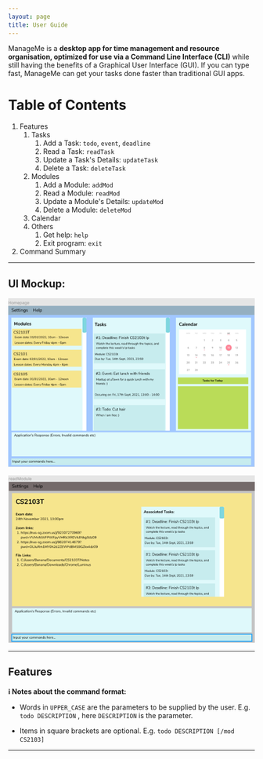 ```yaml
---
layout: page
title: User Guide
---
```


ManageMe is a **desktop app for time management and resource organisation, optimized for use via a Command Line Interface (CLI)** while still having the benefits of a Graphical User Interface (GUI). If you can type fast, ManageMe can get your tasks done faster than traditional GUI apps.

# Table of Contents
1. Features
    1. Tasks
        1. Add a Task: `todo`, `event`, `deadline`
        2. Read a Task: `readTask`
        3. Update a Task's Details: `updateTask`
        4. Delete a Task: `deleteTask`
    2. Modules
        1. Add a Module: `addMod`
        2. Read a Module: `readMod`
        3. Update a Module's Details: `updateMod`
        4. Delete a Module: `deleteMod`
    3. Calendar
    4. Others
        1. Get help: `help`
        2. Exit program: `exit`
2. Command Summary

--------------------------------------------------------------------------------------------------------------------

## UI Mockup:

![Ui](images/Ui1.png)

![Ui](images/Ui2.png)



[comment]: <> (## Quick start)

[comment]: <> (1. Ensure you have Java `11` or above installed in your Computer.)

[comment]: <> (1. Download the latest `addressbook.jar` from [here]&#40;https://github.com/se-edu/addressbook-level3/releases&#41;.)

[comment]: <> (1. Copy the file to the folder you want to use as the _home folder_ for your AddressBook.)

[comment]: <> (1. Double-click the file to start the app. The GUI similar to the below should appear in a few seconds. Note how the app contains some sample data.<br>)

[comment]: <> (   ![Ui]&#40;images/Ui.png&#41;)

[comment]: <> (1. Type the command in the command box and press Enter to execute it. e.g. typing **`help`** and pressing Enter will open the help window.<br>)

[comment]: <> (   Some example commands you can try:)

[comment]: <> (   * **`list`** : Lists all contacts.)

[comment]: <> (   * **`add`**`n/John Doe p/98765432 e/johnd@example.com a/John street, block 123, #01-01` : Adds a contact named `John Doe` to the Address Book.)

[comment]: <> (   * **`delete`**`3` : Deletes the 3rd contact shown in the current list.)

[comment]: <> (   * **`clear`** : Deletes all contacts.)

[comment]: <> (   * **`exit`** : Exits the app.)

[comment]: <> (1. Refer to the [Features]&#40;#features&#41; below for details of each command.)

--------------------------------------------------------------------------------------------------------------------

## Features

[comment]: <> (<div markdown="block" class="alert alert-info">)

**:information_source: Notes about the command format:**<br>

* Words in `UPPER_CASE` are the parameters to be supplied by the user. E.g. `todo DESCRIPTION`
  , here `DESCRIPTION` is the parameter.<br>

[comment]: <> (  e.g. in `add n/NAME`, `NAME` is a parameter which can be used as `add n/John Doe`.)

* Items in square brackets are optional. E.g. `todo DESCRIPTION [/mod CS2103]`<br>

--------------------------------------------------------------------------------------------------------------------

[comment]: <> (  e.g `n/NAME [t/TAG]` can be used as `n/John Doe t/friend` or as `n/John Doe`.)

[comment]: <> (* Items with `…`​ after them can be used multiple times including zero times.<br>)

[comment]: <> (  e.g. `[t/TAG]…​` can be used as ` ` &#40;i.e. 0 times&#41;, `t/friend`, `t/friend t/family` etc.)

[comment]: <> (* Parameters can be in any order.<br>)

[comment]: <> (  e.g. if the command specifies `n/NAME p/PHONE_NUMBER`, `p/PHONE_NUMBER n/NAME` is also acceptable.)

[comment]: <> (* If a parameter is expected only once in the command but you specified it multiple times, only the last occurrence of the parameter will be taken.<br>)

[comment]: <> (  e.g. if you specify `p/12341234 p/56785678`, only `p/56785678` will be taken.)

[comment]: <> (* Extraneous parameters for commands that do not take in parameters &#40;such as `help`, `list`, `exit` and `clear`&#41; will be ignored.<br>)

[comment]: <> (  e.g. if the command specifies `help 123`, it will be interpreted as `help`.)

[comment]: <> (</div>)

[comment]: <> (### Viewing help : `help`)

[comment]: <> (Shows a message explaning how to access the help page.)

[comment]: <> (![help message]&#40;images/helpMessage.png&#41;)

[comment]: <> (Format: `help`)


[comment]: <> (### Adding a person: `add`)

[comment]: <> (Adds a person to the address book.)

[comment]: <> (Format: `add n/NAME p/PHONE_NUMBER e/EMAIL a/ADDRESS [t/TAG]…​`)

[comment]: <> (<div markdown="span" class="alert alert-primary">:bulb: **Tip:**)

[comment]: <> (A person can have any number of tags &#40;including 0&#41;)

[comment]: <> (</div>)

[comment]: <> (Examples:)

[comment]: <> (* `add n/John Doe p/98765432 e/johnd@example.com a/John street, block 123, #01-01`)

[comment]: <> (* `add n/Betsy Crowe t/friend e/betsycrowe@example.com a/Newgate Prison p/1234567 t/criminal`)

[comment]: <> (### Listing all persons : `list`)

[comment]: <> (Shows a list of all persons in the address book.)

[comment]: <> (Format: `list`)

[comment]: <> (### Editing a person : `edit`)

[comment]: <> (Edits an existing person in the address book.)

[comment]: <> (Format: `edit INDEX [n/NAME] [p/PHONE] [e/EMAIL] [a/ADDRESS] [t/TAG]…​`)

[comment]: <> (* Edits the person at the specified `INDEX`. The index refers to the index number shown in the displayed person list. The index **must be a positive integer** 1, 2, 3, …​)

[comment]: <> (* At least one of the optional fields must be provided.)

[comment]: <> (* Existing values will be updated to the input values.)

[comment]: <> (* When editing tags, the existing tags of the person will be removed i.e adding of tags is not cumulative.)

[comment]: <> (* You can remove all the person’s tags by typing `t/` without)

[comment]: <> (    specifying any tags after it.)

[comment]: <> (Examples:)

[comment]: <> (*  `edit 1 p/91234567 e/johndoe@example.com` Edits the phone number and email address of the 1st person to be `91234567` and `johndoe@example.com` respectively.)

[comment]: <> (*  `edit 2 n/Betsy Crower t/` Edits the name of the 2nd person to be `Betsy Crower` and clears all existing tags.)

[comment]: <> (### Locating persons by name: `find`)

[comment]: <> (Finds persons whose names contain any of the given keywords.)

[comment]: <> (Format: `find KEYWORD [MORE_KEYWORDS]`)

[comment]: <> (* The search is case-insensitive. e.g `hans` will match `Hans`)

[comment]: <> (* The order of the keywords does not matter. e.g. `Hans Bo` will match `Bo Hans`)

[comment]: <> (* Only the name is searched.)

[comment]: <> (* Only full words will be matched e.g. `Han` will not match `Hans`)

[comment]: <> (* Persons matching at least one keyword will be returned &#40;i.e. `OR` search&#41;.)

[comment]: <> (  e.g. `Hans Bo` will return `Hans Gruber`, `Bo Yang`)

[comment]: <> (Examples:)

[comment]: <> (* `find John` returns `john` and `John Doe`)

[comment]: <> (* `find alex david` returns `Alex Yeoh`, `David Li`<br>)

[comment]: <> (  ![result for 'find alex david']&#40;images/findAlexDavidResult.png&#41;)

[comment]: <> (### Deleting a person : `delete`)

[comment]: <> (Deletes the specified person from the address book.)

[comment]: <> (Format: `delete INDEX`)

[comment]: <> (* Deletes the person at the specified `INDEX`.)

[comment]: <> (* The index refers to the index number shown in the displayed person list.)

[comment]: <> (* The index **must be a positive integer** 1, 2, 3, …​)

[comment]: <> (Examples:)

[comment]: <> (* `list` followed by `delete 2` deletes the 2nd person in the address book.)

[comment]: <> (* `find Betsy` followed by `delete 1` deletes the 1st person in the results of the `find` command.)

[comment]: <> (### Clearing all entries : `clear`)

[comment]: <> (Clears all entries from the address book.)

[comment]: <> (Format: `clear`)

[comment]: <> (### Exiting the program : `exit`)

[comment]: <> (Exits the program.)

[comment]: <> (Format: `exit`)

[comment]: <> (### Saving the data)

[comment]: <> (AddressBook data are saved in the hard disk automatically after any command that changes the data. There is no need to save manually.)

[comment]: <> (### Editing the data file)

[comment]: <> (AddressBook data are saved as a JSON file `[JAR file location]/data/addressbook.json`. Advanced users are welcome to update data directly by editing that data file.)

[comment]: <> (<div markdown="span" class="alert alert-warning">:exclamation: **Caution:**)

[comment]: <> (If your changes to the data file makes its format invalid, AddressBook will discard all data and start with an empty data file at the next run.)

[comment]: <> (</div>)

[comment]: <> (### Archiving data files `[coming in v2.0]`)

[comment]: <> (_Details coming soon ..._)

[comment]: <> (--------------------------------------------------------------------------------------------------------------------)

[comment]: <> (## FAQ)

[comment]: <> (**Q**: How do I transfer my data to another Computer?<br>)

[comment]: <> (**A**: Install the app in the other computer and overwrite the empty data file it creates with the file that contains the data of your previous AddressBook home folder.)

[comment]: <> (--------------------------------------------------------------------------------------------------------------------)

[comment]: <> (## Command summary)

[comment]: <> (Action | Format, Examples)

[comment]: <> (--------|------------------)

[comment]: <> (**Add** | `add n/NAME p/PHONE_NUMBER e/EMAIL a/ADDRESS [t/TAG]…​` <br> e.g., `add n/James Ho p/22224444 e/jamesho@example.com a/123, Clementi Rd, 1234665 t/friend t/colleague`)

[comment]: <> (**Clear** | `clear`)

[comment]: <> (**Delete** | `delete INDEX`<br> e.g., `delete 3`)

[comment]: <> (**Edit** | `edit INDEX [n/NAME] [p/PHONE_NUMBER] [e/EMAIL] [a/ADDRESS] [t/TAG]…​`<br> e.g.,`edit 2 n/James Lee e/jameslee@example.com`)

[comment]: <> (**Find** | `find KEYWORD [MORE_KEYWORDS]`<br> e.g., `find James Jake`)

[comment]: <> (**List** | `list`)

[comment]: <> (**Help** | `help`)
